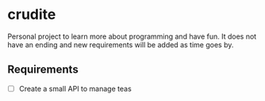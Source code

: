 # crudite

Personal project to learn more about programming and have fun.
It does not have an ending and new requirements will be added as time goes by.

## Requirements

- [ ] Create a small API to manage teas
